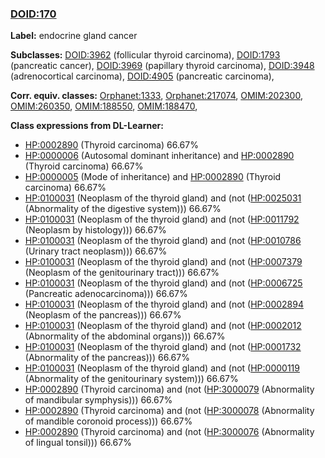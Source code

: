 
### [DOID:170](http://purl.obolibrary.org/obo/DOID_170)
**Label:** endocrine gland cancer

**Subclasses:** [DOID:3962](http://purl.obolibrary.org/obo/DOID_3962) (follicular thyroid carcinoma), [DOID:1793](http://purl.obolibrary.org/obo/DOID_1793) (pancreatic cancer), [DOID:3969](http://purl.obolibrary.org/obo/DOID_3969) (papillary thyroid carcinoma), [DOID:3948](http://purl.obolibrary.org/obo/DOID_3948) (adrenocortical carcinoma), [DOID:4905](http://purl.obolibrary.org/obo/DOID_4905) (pancreatic carcinoma), 

**Corr. equiv. classes:** [Orphanet:1333](http://www.orpha.net/ORDO/Orphanet_1333), [Orphanet:217074](http://www.orpha.net/ORDO/Orphanet_217074), [OMIM:202300](http://purl.obolibrary.org/obo/OMIM_202300), [OMIM:260350](http://purl.obolibrary.org/obo/OMIM_260350), [OMIM:188550](http://purl.obolibrary.org/obo/OMIM_188550), [OMIM:188470](http://purl.obolibrary.org/obo/OMIM_188470), 

**Class expressions from DL-Learner:**

- [HP:0002890](http://purl.obolibrary.org/obo/HP_0002890) (Thyroid carcinoma) 66.67%
- [HP:0000006](http://purl.obolibrary.org/obo/HP_0000006) (Autosomal dominant inheritance) and [HP:0002890](http://purl.obolibrary.org/obo/HP_0002890) (Thyroid carcinoma) 66.67%
- [HP:0000005](http://purl.obolibrary.org/obo/HP_0000005) (Mode of inheritance) and [HP:0002890](http://purl.obolibrary.org/obo/HP_0002890) (Thyroid carcinoma) 66.67%
- [HP:0100031](http://purl.obolibrary.org/obo/HP_0100031) (Neoplasm of the thyroid gland) and (not ([HP:0025031](http://purl.obolibrary.org/obo/HP_0025031) (Abnormality of the digestive system))) 66.67%
- [HP:0100031](http://purl.obolibrary.org/obo/HP_0100031) (Neoplasm of the thyroid gland) and (not ([HP:0011792](http://purl.obolibrary.org/obo/HP_0011792) (Neoplasm by histology))) 66.67%
- [HP:0100031](http://purl.obolibrary.org/obo/HP_0100031) (Neoplasm of the thyroid gland) and (not ([HP:0010786](http://purl.obolibrary.org/obo/HP_0010786) (Urinary tract neoplasm))) 66.67%
- [HP:0100031](http://purl.obolibrary.org/obo/HP_0100031) (Neoplasm of the thyroid gland) and (not ([HP:0007379](http://purl.obolibrary.org/obo/HP_0007379) (Neoplasm of the genitourinary tract))) 66.67%
- [HP:0100031](http://purl.obolibrary.org/obo/HP_0100031) (Neoplasm of the thyroid gland) and (not ([HP:0006725](http://purl.obolibrary.org/obo/HP_0006725) (Pancreatic adenocarcinoma))) 66.67%
- [HP:0100031](http://purl.obolibrary.org/obo/HP_0100031) (Neoplasm of the thyroid gland) and (not ([HP:0002894](http://purl.obolibrary.org/obo/HP_0002894) (Neoplasm of the pancreas))) 66.67%
- [HP:0100031](http://purl.obolibrary.org/obo/HP_0100031) (Neoplasm of the thyroid gland) and (not ([HP:0002012](http://purl.obolibrary.org/obo/HP_0002012) (Abnormality of the abdominal organs))) 66.67%
- [HP:0100031](http://purl.obolibrary.org/obo/HP_0100031) (Neoplasm of the thyroid gland) and (not ([HP:0001732](http://purl.obolibrary.org/obo/HP_0001732) (Abnormality of the pancreas))) 66.67%
- [HP:0100031](http://purl.obolibrary.org/obo/HP_0100031) (Neoplasm of the thyroid gland) and (not ([HP:0000119](http://purl.obolibrary.org/obo/HP_0000119) (Abnormality of the genitourinary system))) 66.67%
- [HP:0002890](http://purl.obolibrary.org/obo/HP_0002890) (Thyroid carcinoma) and (not ([HP:3000079](http://purl.obolibrary.org/obo/HP_3000079) (Abnormality of mandibular symphysis))) 66.67%
- [HP:0002890](http://purl.obolibrary.org/obo/HP_0002890) (Thyroid carcinoma) and (not ([HP:3000078](http://purl.obolibrary.org/obo/HP_3000078) (Abnormality of mandible coronoid process))) 66.67%
- [HP:0002890](http://purl.obolibrary.org/obo/HP_0002890) (Thyroid carcinoma) and (not ([HP:3000076](http://purl.obolibrary.org/obo/HP_3000076) (Abnormality of lingual tonsil))) 66.67%


